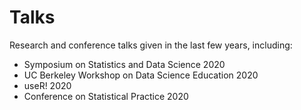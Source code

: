 # Talks
Research and conference talks given in the last few years, including: 

- Symposium on Statistics and Data Science 2020
- UC Berkeley Workshop on Data Science Education 2020
- useR! 2020
- Conference on Statistical Practice 2020
